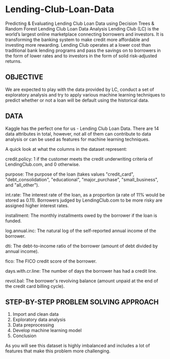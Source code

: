 # Lending-Club-Loan-Data
Predicting &amp; Evaluating Lending Club Loan Data using Decision Trees &amp; Random Forest
Lending Club Loan Data Analysis
Lending Club (LC) is the world’s largest online marketplace connecting borrowers and investors. It is transforming the banking system to make credit more affordable and investing more rewarding. Lending Club operates at a lower cost than traditional bank lending programs and pass the savings on to borrowers in the form of lower rates and to investors in the form of solid risk-adjusted returns.

## OBJECTIVE
We are expected to play with the data provided by LC, conduct a set of exploratory analysis and try to apply various machine learning techniques to predict whether or not a loan will be default using the historical data.

## DATA
Kaggle has the perfect one for us - Lending Club Loan Data. There are 14 data attributes in total, however, not all of them can contribute to data analysis or can be used as features for machine learning techniques. 

A quick look at what the columns in the dataset represent:

credit.policy: 1 if the customer meets the credit underwriting criteria of LendingClub.com, and 0 otherwise.

purpose: The purpose of the loan (takes values "credit_card", "debt_consolidation", "educational", "major_purchase", "small_business", and "all_other").

int.rate: The interest rate of the loan, as a proportion (a rate of 11% would be stored as 0.11). Borrowers judged by LendingClub.com to be more risky are assigned higher interest rates.

installment: The monthly installments owed by the borrower if the loan is funded.

log.annual.inc: The natural log of the self-reported annual income of the borrower.

dti: The debt-to-income ratio of the borrower (amount of debt divided by annual income).

fico: The FICO credit score of the borrower.

days.with.cr.line: The number of days the borrower has had a credit line.

revol.bal: The borrower's revolving balance (amount unpaid at the end of the credit card billing cycle).

## STEP-BY-STEP PROBLEM SOLVING APPROACH
1. Import and clean data
2. Exploratory data analysis
3. Data preprocessing
4. Develop machine learning model
5. Conclusion

As you will see this dataset is highly imbalanced and includes a lot of features that make this problem more challenging.
